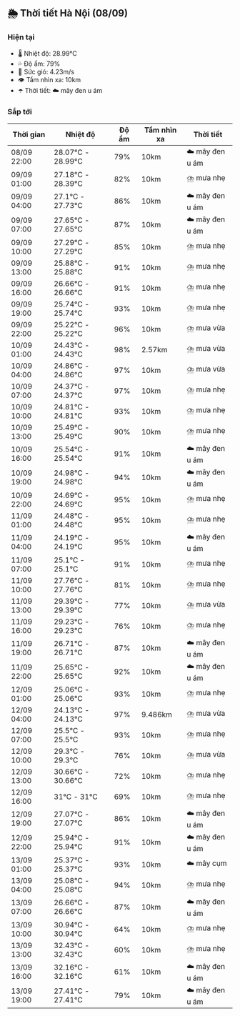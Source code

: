 ## 🌦️ Thời tiết Hà Nội (08/09)

### Hiện tại

- 🌡️ Nhiệt độ: 28.99℃
- 💦 Độ ẩm: 79%
- 💨 Sức gió: 4.23m/s
- 👁️ Tầm nhìn xa: 10km
- ☂️ Thời tiết: ☁️ mây đen u ám

### Sắp tới

| Thời gian | Nhiệt độ | Độ ẩm | Tầm nhìn xa | Thời tiết |
| --- | --- | --- | --- | --- |
| 08/09 22:00 | 28.07℃ - 28.99℃ | 79% | 10km | ☁️ mây đen u ám |
| 09/09 01:00 | 27.18℃ - 28.39℃ | 82% | 10km | ⛈️ mưa nhẹ |
| 09/09 04:00 | 27.1℃ - 27.73℃ | 86% | 10km | ☁️ mây đen u ám |
| 09/09 07:00 | 27.65℃ - 27.65℃ | 87% | 10km | ☁️ mây đen u ám |
| 09/09 10:00 | 27.29℃ - 27.29℃ | 85% | 10km | ⛈️ mưa nhẹ |
| 09/09 13:00 | 25.88℃ - 25.88℃ | 91% | 10km | ⛈️ mưa nhẹ |
| 09/09 16:00 | 26.66℃ - 26.66℃ | 91% | 10km | ⛈️ mưa nhẹ |
| 09/09 19:00 | 25.74℃ - 25.74℃ | 93% | 10km | ⛈️ mưa nhẹ |
| 09/09 22:00 | 25.22℃ - 25.22℃ | 96% | 10km | ⛈️ mưa vừa |
| 10/09 01:00 | 24.43℃ - 24.43℃ | 98% | 2.57km | ⛈️ mưa vừa |
| 10/09 04:00 | 24.86℃ - 24.86℃ | 97% | 10km | ⛈️ mưa vừa |
| 10/09 07:00 | 24.37℃ - 24.37℃ | 97% | 10km | ⛈️ mưa nhẹ |
| 10/09 10:00 | 24.81℃ - 24.81℃ | 93% | 10km | ⛈️ mưa nhẹ |
| 10/09 13:00 | 25.49℃ - 25.49℃ | 90% | 10km | ⛈️ mưa nhẹ |
| 10/09 16:00 | 25.54℃ - 25.54℃ | 91% | 10km | ☁️ mây đen u ám |
| 10/09 19:00 | 24.98℃ - 24.98℃ | 94% | 10km | ☁️ mây đen u ám |
| 10/09 22:00 | 24.69℃ - 24.69℃ | 95% | 10km | ⛈️ mưa nhẹ |
| 11/09 01:00 | 24.48℃ - 24.48℃ | 95% | 10km | ⛈️ mưa nhẹ |
| 11/09 04:00 | 24.19℃ - 24.19℃ | 95% | 10km | ☁️ mây đen u ám |
| 11/09 07:00 | 25.1℃ - 25.1℃ | 91% | 10km | ⛈️ mưa nhẹ |
| 11/09 10:00 | 27.76℃ - 27.76℃ | 81% | 10km | ⛈️ mưa nhẹ |
| 11/09 13:00 | 29.39℃ - 29.39℃ | 77% | 10km | ⛈️ mưa vừa |
| 11/09 16:00 | 29.23℃ - 29.23℃ | 76% | 10km | ⛈️ mưa nhẹ |
| 11/09 19:00 | 26.71℃ - 26.71℃ | 87% | 10km | ☁️ mây đen u ám |
| 11/09 22:00 | 25.65℃ - 25.65℃ | 92% | 10km | ☁️ mây đen u ám |
| 12/09 01:00 | 25.06℃ - 25.06℃ | 93% | 10km | ⛈️ mưa nhẹ |
| 12/09 04:00 | 24.13℃ - 24.13℃ | 97% | 9.486km | ⛈️ mưa vừa |
| 12/09 07:00 | 25.5℃ - 25.5℃ | 93% | 10km | ⛈️ mưa nhẹ |
| 12/09 10:00 | 29.3℃ - 29.3℃ | 76% | 10km | ⛈️ mưa vừa |
| 12/09 13:00 | 30.66℃ - 30.66℃ | 72% | 10km | ⛈️ mưa nhẹ |
| 12/09 16:00 | 31℃ - 31℃ | 69% | 10km | ⛈️ mưa nhẹ |
| 12/09 19:00 | 27.07℃ - 27.07℃ | 86% | 10km | ☁️ mây đen u ám |
| 12/09 22:00 | 25.94℃ - 25.94℃ | 91% | 10km | ☁️ mây đen u ám |
| 13/09 01:00 | 25.37℃ - 25.37℃ | 93% | 10km | ☁️ mây cụm |
| 13/09 04:00 | 25.08℃ - 25.08℃ | 94% | 10km | ⛈️ mưa nhẹ |
| 13/09 07:00 | 26.66℃ - 26.66℃ | 87% | 10km | ☁️ mây đen u ám |
| 13/09 10:00 | 30.94℃ - 30.94℃ | 64% | 10km | ⛈️ mưa nhẹ |
| 13/09 13:00 | 32.43℃ - 32.43℃ | 60% | 10km | ⛈️ mưa nhẹ |
| 13/09 16:00 | 32.16℃ - 32.16℃ | 61% | 10km | ☁️ mây đen u ám |
| 13/09 19:00 | 27.41℃ - 27.41℃ | 79% | 10km | ☁️ mây đen u ám |
